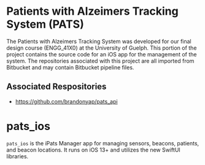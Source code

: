 # Patients with Alzeimers Tracking System (PATS)
The Patients with Alzeimers Tracking System was developed for our final design course (ENGG_41X0) at the University of Guelph. This portion of the project contains the source code for an iOS app for the management of the system. The repositories associated with this project are all imported from Bitbucket and may contain Bitbucket pipeline files. 

## Associated Respositories
- https://github.com/brandonyap/pats_api

# pats_ios
`pats_ios` is the iPats Manager app for managing sensors, beacons, patients, and beacon locations. It runs on iOS 13+ and utilizes the new SwiftUI libraries. 
